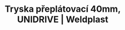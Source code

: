 ---
Filename: "tryska-preplatovaci-40mm-unidrive"
Link: "file:/Users/vinayakpatel/Downloads/www.weldplast.cz/tryska-preplatovaci-40mm-unidrive"
product_name: "Tryska přeplátovací 40mm, UNIDRIVE"
product_id: "Obj. číslo:164.403"
title: "Tryska přeplátovací 40mm, UNIDRIVE | Weldplast"
product_desc: ""
product_specs: ""
product_downloads: ""
href: ""
p_desc_2: ""
accessories: ""
similar_products: ""
---